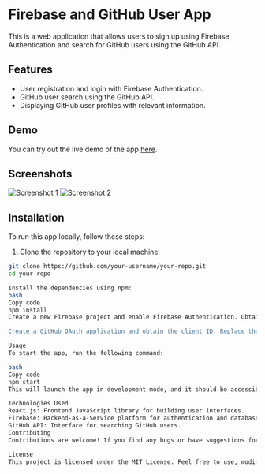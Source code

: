 # Firebase and GitHub User App

This is a web application that allows users to sign up using Firebase Authentication and search for GitHub users using the GitHub API.

## Features

- User registration and login with Firebase Authentication.
- GitHub user search using the GitHub API.
- Displaying GitHub user profiles with relevant information.

## Demo

You can try out the live demo of the app [here](https://your-demo-url.com).

## Screenshots

![Screenshot 1](/screenshots/screenshot1.png)
![Screenshot 2](/screenshots/screenshot2.png)

## Installation

To run this app locally, follow these steps:

1. Clone the repository to your local machine:

```bash
git clone https://github.com/your-username/your-repo.git
cd your-repo

Install the dependencies using npm:
bash
Copy code
npm install
Create a new Firebase project and enable Firebase Authentication. Obtain the Firebase configuration object and replace the placeholder values in the src/firebase/firebaseConfig.js file with your Firebase project's configuration.

Create a GitHub OAuth application and obtain the client ID. Replace the placeholder value in the src/components/GitHubLogin.js file with your GitHub OAuth application's client ID.

Usage
To start the app, run the following command:

bash
Copy code
npm start
This will launch the app in development mode, and it should be accessible at http://localhost:3000 in your web browser.

Technologies Used
React.js: Frontend JavaScript library for building user interfaces.
Firebase: Backend-as-a-Service platform for authentication and database.
GitHub API: Interface for searching GitHub users.
Contributing
Contributions are welcome! If you find any bugs or have suggestions for improvement, please open an issue or submit a pull request. For major changes, please discuss the proposed changes via issue before making them.

License
This project is licensed under the MIT License. Feel free to use, modify, and distribute the code as per the terms of the license. Attribution is appreciated but not required.
